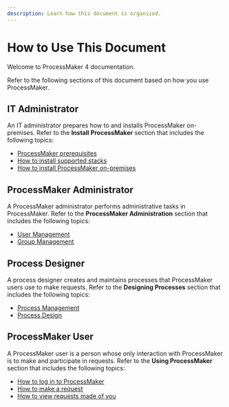 ```yaml
---
description: Learn how this document is organized.
---
```


# How to Use This Document

Welcome to ProcessMaker 4 documentation.

Refer to the following sections of this document based on how you use ProcessMaker.

## IT Administrator

An IT administrator prepares how to and installs ProcessMaker on-premises. Refer to the **Install ProcessMaker** section that includes the following topics:

* [ProcessMaker prerequisites](../install-processmaker/prerequisites/)
* [How to install supported stacks](../install-processmaker/installing-stacks.md)
* [How to install ProcessMaker on-premises](../install-processmaker/install-processmaker-on-premise.md)

## ProcessMaker Administrator

A ProcessMaker administrator performs administrative tasks in ProcessMaker. Refer to the **ProcessMaker Administration** section that includes the following topics:

* [User Management](../processmaker-administration/add-users.md)
* [Group Management](../processmaker-administration/assign-groups-to-users.md)

## Process Designer

A process designer creates and maintains processes that ProcessMaker users use to make requests. Refer to the **Designing Processes** section that includes the following topics:

* [Process Management](../designing-processes/viewing-processes/)
* [Process Design](../designing-processes/process-design/)

## ProcessMaker User

A ProcessMaker user is a person whose only interaction with ProcessMaker is to make and participate in requests. Refer to the **Using ProcessMaker** section that includes the following topics:

* [How to log in to ProcessMaker](../using-processes/log-in-to-processmaker.md)
* [How to make a request](../using-processes/make-a-request.md)
* [How to view requests made of you](../using-processes/view-requests-made-of-you.md)



